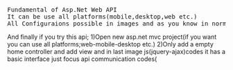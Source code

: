 <pre>Fundamental of Asp.Net Web API
It can be use all platforms(mobile,desktop,web etc.)
All Configuraions possible in images and as you know in normally default format is XML but i changed it to Json this changes available in WebApiConfig.cs file.Also this api will be has better actions(auth. and other custom actions)
</pre>
And finally if you try this api;
1)Open new asp.net mvc project(if you want you can use all platforms;web-mobile-desktop etc.)
2)Only add a empty home controller and add view and in last image js(jquery-ajax)codes it has a basic interface just focus api communication codes(<script> tag inside) 
<br>

<img src="https://user-images.githubusercontent.com/29816709/58385644-448ba780-7ffc-11e9-8d5a-4185e1ee6fa1.JPG">
<img src="https://user-images.githubusercontent.com/29816709/58385646-4fded300-7ffc-11e9-8448-133b05ac3a2e.JPG">
<img src="https://user-images.githubusercontent.com/29816709/58385647-5f5e1c00-7ffc-11e9-894b-3d2e120bbe95.JPG">
<img src="https://user-images.githubusercontent.com/29816709/58385650-6be27480-7ffc-11e9-94fe-b2ace124d06e.JPG">
<img src="https://user-images.githubusercontent.com/29816709/58385700-1c507880-7ffd-11e9-92cf-873e5cdcdd57.JPG">
<img src="https://user-images.githubusercontent.com/29816709/58385704-24a8b380-7ffd-11e9-950a-c4336602978b.JPG">
<img src="https://user-images.githubusercontent.com/29816709/58385707-2e321b80-7ffd-11e9-9323-030be8b42b28.JPG">
<img src="https://user-images.githubusercontent.com/29816709/58385707-2e321b80-7ffd-11e9-9323-030be8b42b28.JPG">
<img src="https://user-images.githubusercontent.com/29816709/58385709-338f6600-7ffd-11e9-9285-376a79d5a272.JPG">
<br>
#Different project,we test acces to our web api
<img src="https://user-images.githubusercontent.com/29816709/58385939-e9a87f00-8000-11e9-8cec-8e19fd8d9a57.JPG">
